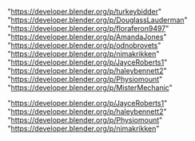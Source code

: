 "https://developer.blender.org/p/turkeybidder"
"https://developer.blender.org/p/DouglassLauderman"
"https://developer.blender.org/p/floraferon9497"
"https://developer.blender.org/p/AmandaJones"
"https://developer.blender.org/p/odnobrovets"
"https://developer.blender.org/p/nimakrikken"
"https://developer.blender.org/p/JayceRoberts1"
"https://developer.blender.org/p/haleybennett2"
"https://developer.blender.org/p/Physiomount"
"https://developer.blender.org/p/MisterMechanic"
 
"https://developer.blender.org/p/JayceRoberts1"
"https://developer.blender.org/p/haleybennett2"
"https://developer.blender.org/p/Physiomount"
"https://developer.blender.org/p/nimakrikken"
 
